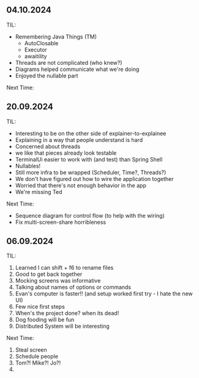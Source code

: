 04.10.2024
----------

TIL:

* Remembering Java Things (TM)
  * AutoClosable
  * Executor
  * awaitility
* Threads are not complicated (who knew?)
* Diagrams helped communicate what we're doing
* Enjoyed the nullable part

Next Time:


20.09.2024
----------

TIL:

* Interesting to be on the other side of explainer-to-explainee
* Explaining in a way that people understand is hard
* Concerned about threads
* we like that pieces already look testable
* TerminalUi easier to work with (and test) than Spring Shell
* Nullables!
* Still more infra to be wrapped (Scheduler, Time?, Threads?)
* We don't have figured out how to wire the application together
* Worried that there's not enough behavior in the app
* We're missing Ted

Next Time:

* Sequence diagram for control flow (to help with the wiring)
* Fix multi-screen-share horribleness

06.09.2024
----------
TIL:
1. Learned I can shift + f6 to rename files
2. Good to get back together
3. Mocking screens was informative
4. Talking about names of options or commands
5. Evan's computer is faster!! (and setup worked first try - I hate the new UI)
6. Few nice first steps
7. When's the project done? when its dead!
8. Dog fooding will be fun
9. Distributed System will be interesting

Next Time:
1. Steal screen
2. Schedule people
3. Tom?! Mike?! Jo?!
4. 